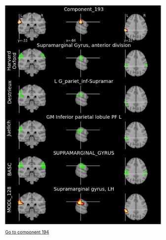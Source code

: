 ![193](preliminary/193.jpg "Component 193")

[Go to component 194](https://parietal-inria.github.io/MODL_atlas/256/194 "Component 194")
